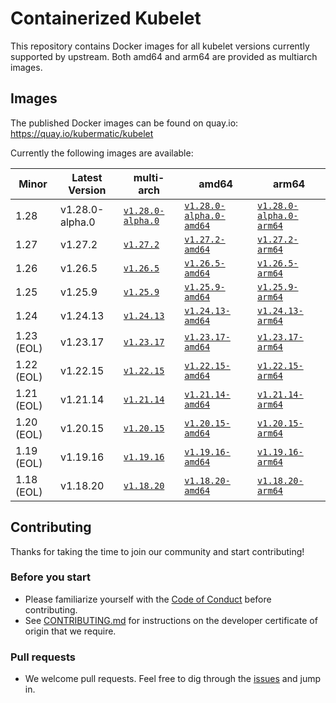# Containerized Kubelet

This repository contains Docker images for all kubelet versions currently supported by upstream.
Both amd64 and arm64 are provided as multiarch images.

## Images

The published Docker images can be found on quay.io: https://quay.io/kubermatic/kubelet

Currently the following images are available:

<!-- versions_start -->
| Minor | Latest Version | multi-arch | amd64 | arm64 |
| ----- | ------- | ---------- | ----- | ----- |
| 1.28 | v1.28.0-alpha.0 | [`v1.28.0-alpha.0`](https://quay.io/kubermatic/kubelet:v1.28.0-alpha.0) | [`v1.28.0-alpha.0-amd64`](https://quay.io/kubermatic/kubelet:v1.28.0-alpha.0-amd64) | [`v1.28.0-alpha.0-arm64`](https://quay.io/kubermatic/kubelet:v1.28.0-alpha.0-arm64) |
| 1.27 | v1.27.2 | [`v1.27.2`](https://quay.io/kubermatic/kubelet:v1.27.2) | [`v1.27.2-amd64`](https://quay.io/kubermatic/kubelet:v1.27.2-amd64) | [`v1.27.2-arm64`](https://quay.io/kubermatic/kubelet:v1.27.2-arm64) |
| 1.26 | v1.26.5 | [`v1.26.5`](https://quay.io/kubermatic/kubelet:v1.26.5) | [`v1.26.5-amd64`](https://quay.io/kubermatic/kubelet:v1.26.5-amd64) | [`v1.26.5-arm64`](https://quay.io/kubermatic/kubelet:v1.26.5-arm64) |
| 1.25 | v1.25.9 | [`v1.25.9`](https://quay.io/kubermatic/kubelet:v1.25.9) | [`v1.25.9-amd64`](https://quay.io/kubermatic/kubelet:v1.25.9-amd64) | [`v1.25.9-arm64`](https://quay.io/kubermatic/kubelet:v1.25.9-arm64) |
| 1.24 | v1.24.13 | [`v1.24.13`](https://quay.io/kubermatic/kubelet:v1.24.13) | [`v1.24.13-amd64`](https://quay.io/kubermatic/kubelet:v1.24.13-amd64) | [`v1.24.13-arm64`](https://quay.io/kubermatic/kubelet:v1.24.13-arm64) |
| 1.23 (EOL) | v1.23.17 | [`v1.23.17`](https://quay.io/kubermatic/kubelet:v1.23.17) | [`v1.23.17-amd64`](https://quay.io/kubermatic/kubelet:v1.23.17-amd64) | [`v1.23.17-arm64`](https://quay.io/kubermatic/kubelet:v1.23.17-arm64) |
| 1.22 (EOL) | v1.22.15 | [`v1.22.15`](https://quay.io/kubermatic/kubelet:v1.22.15) | [`v1.22.15-amd64`](https://quay.io/kubermatic/kubelet:v1.22.15-amd64) | [`v1.22.15-arm64`](https://quay.io/kubermatic/kubelet:v1.22.15-arm64) |
| 1.21 (EOL) | v1.21.14 | [`v1.21.14`](https://quay.io/kubermatic/kubelet:v1.21.14) | [`v1.21.14-amd64`](https://quay.io/kubermatic/kubelet:v1.21.14-amd64) | [`v1.21.14-arm64`](https://quay.io/kubermatic/kubelet:v1.21.14-arm64) |
| 1.20 (EOL) | v1.20.15 | [`v1.20.15`](https://quay.io/kubermatic/kubelet:v1.20.15) | [`v1.20.15-amd64`](https://quay.io/kubermatic/kubelet:v1.20.15-amd64) | [`v1.20.15-arm64`](https://quay.io/kubermatic/kubelet:v1.20.15-arm64) |
| 1.19 (EOL) | v1.19.16 | [`v1.19.16`](https://quay.io/kubermatic/kubelet:v1.19.16) | [`v1.19.16-amd64`](https://quay.io/kubermatic/kubelet:v1.19.16-amd64) | [`v1.19.16-arm64`](https://quay.io/kubermatic/kubelet:v1.19.16-arm64) |
| 1.18 (EOL) | v1.18.20 | [`v1.18.20`](https://quay.io/kubermatic/kubelet:v1.18.20) | [`v1.18.20-amd64`](https://quay.io/kubermatic/kubelet:v1.18.20-amd64) | [`v1.18.20-arm64`](https://quay.io/kubermatic/kubelet:v1.18.20-arm64) |


<!-- versions_end -->

## Contributing

Thanks for taking the time to join our community and start contributing!

### Before you start

* Please familiarize yourself with the [Code of Conduct][3] before contributing.
* See [CONTRIBUTING.md][2] for instructions on the developer certificate of origin that we require.

### Pull requests

* We welcome pull requests. Feel free to dig through the [issues][1] and jump in.

[1]: https://github.com/kubermatic/kubelet/issues
[2]: https://github.com/kubermatic/kubelet/blob/main/CONTRIBUTING.md
[3]: https://github.com/kubermatic/kubelet/blob/main/CODE_OF_CONDUCT.md

[11]: https://groups.google.com/forum/#!forum/kubermatic-dev
[12]: https://kubermatic.slack.com/messages/kubelet
